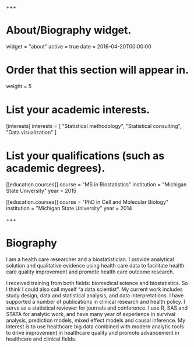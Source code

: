 +++
# About/Biography widget.
widget = "about"
active = true
date = 2016-04-20T00:00:00

# Order that this section will appear in.
weight = 5

# List your academic interests.
[interests]
  interests = [
    "Statistical methodology",
    "Statistical consulting",
    "Data visualization"
  ]

# List your qualifications (such as academic degrees).
[[education.courses]]
  course = "MS in Biostatistics"
  institution = "Michigan State University"
  year = 2015

[[education.courses]]
  course = "PhD in Cell and Molecular Biology"
  institution = "Michigan State University"
  year = 2014
 
+++

# Biography

I am a health care researcher and a biostatistician. I provide analytical solution and qualitative evidence using health care data to facilitate health care quality improvement and promote health care outcome research. 

I received training from both fields: biomedical science and biostatistics. So I think I could also call myself “a data scientist”. My current work includes study design, data and statistical analysis, and data interpretations. I have supported a number of publications in clinical research and health policy. I serve as a statistical reviewer for journals and conference. I use R, SAS and STATA for analytic work, and have many year of experience in survival analysis, prediction models, mixed effect models and causal inference. My interest is to use healthcare big data combined with modern analytic tools to drive improvement in healthcare quality and promote advancement in healthcare and clinical fields.
